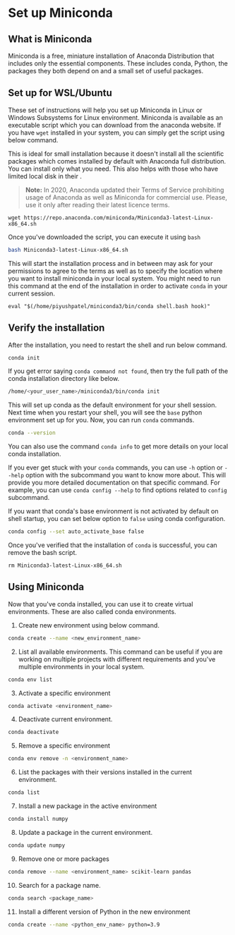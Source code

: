 # Set up Miniconda

## What is Miniconda

Miniconda is a free, miniature installation of Anaconda Distribution that includes only the essential components. These includes conda, Python, the packages they both depend on and a small set of useful packages.

## Set up for WSL/Ubuntu

These set of instructions will help you set up Miniconda in Linux or Windows Subsystems for Linux environment. Miniconda is available as an executable script which you can download from the anaconda website. If you have `wget` installed in your system, you can simply get the script using below command.

This is ideal for small installation because it doesn't install all the scientific packages which comes installed by default with Anaconda full distribution. You can install only what you need. This also helps with those who have limited local disk in their .

> **Note:** In 2020, Anaconda updated their Terms of Service prohibiting usage of Anaconda as well as Miniconda for commercial use. Please, use it only after reading their latest licence terms.

```shell
wget https://repo.anaconda.com/miniconda/Miniconda3-latest-Linux-x86_64.sh
```

Once you've downloaded the script, you can execute it using `bash`

```bash
bash Miniconda3-latest-Linux-x86_64.sh
```

This will start the installation process and in between may ask for your permissions to agree to the terms as well as to specify the location where you want to install miniconda in your local system. You might need to run this command at the end of the installation in order to activate `conda` in your current session.

```shell
eval "$(/home/piyushpatel/miniconda3/bin/conda shell.bash hook)"
```

## Verify the installation

After the installation, you need to restart the shell and run below command.

```bash
conda init
```

If you get error saying `conda command not found`, then try the full path of the conda installation directory like below.

```bash
/home/<your_user_name>/miniconda3/bin/conda init
```

This will set up conda as the default environment for your shell session. Next time when you restart your shell, you will see the `base` python environment set up for you.
Now, you can run `conda` commands.

```bash
conda --version
```

You can also use the command `conda info` to get more details on your local conda installation.

If you ever get stuck with your `conda` commands, you can use `-h` option or `--help` option with the subcommand you want to know more about. This will provide you more detailed documentation on that specific command. For example, you can use `conda config --help` to find options related to `config` subcommand.

If you want that conda's base environment is not activated by default on shell startup, you can set below option to `false` using conda configuration.

```bash
conda config --set auto_activate_base false
```

Once you've verified that the installation of `conda` is successful, you can remove the bash script.

```shell
rm Miniconda3-latest-Linux-x86_64.sh
```

## Using Miniconda

Now that you've conda installed, you can use it to create virtual environments. These are also called conda environments.

1. Create new environment using below command.

```bash
conda create --name <new_environment_name>
```

2. List all available environments. This command can be useful if you are working on multiple projects with different requirements and you've multiple environments in your local system.

```bash
conda env list
```

3. Activate a specific environment

```bash
conda activate <environment_name>
```

4. Deactivate current environment.

```bash
conda deactivate
```

5. Remove a specific environment

```bash
conda env remove -n <environment_name>
```

6. List the packages with their versions installed in the current environment.

```bash
conda list
```

7. Install a new package in the active environment

```bash
conda install numpy
```

8. Update a package in the current environment.

```bash
conda update numpy
```

9. Remove one or more packages

```bash
conda remove --name <environment_name> scikit-learn pandas
```

10. Search for a package name.

```bash
conda search <package_name>
```

11. Install a different version of Python in the new environment

```bash
conda create --name <python_env_name> python=3.9
```